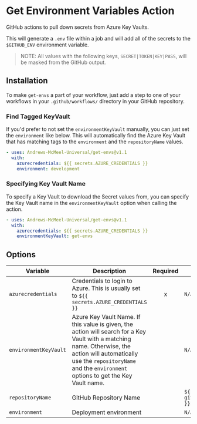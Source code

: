 # Get Environment Variables Action

GitHub actions to pull down secrets from Azure Key Vaults.

This will generate a `.env` file within a job and will add all of the secrets to the `$GITHUB_ENV` environment variable.

> NOTE: All values with the following keys, `SECRET|TOKEN|KEY|PASS`, will be masked from the GitHub output.

## Installation

To make `get-envs` a part of your workflow, just add a step to one of your workflows in your `.github/workflows/` directory in your GitHub repository.

### Find Tagged KeyVault

If you'd prefer to not set the `environmentKeyVault` manually, you can just set the `environment` like below. This will automatically find the Azure Key Vault that has matching tags to the `environment` and the `repositoryName` values.

```yml
- uses: Andrews-McMeel-Universal/get-envs@v1.1
  with:
    azurecredentials: ${{ secrets.AZURE_CREDENTIALS }}
    environment: development
```

### Specifying Key Vault Name

To specify a Key Vault to download the Secret values from, you can specify the Key Vault name in the `environmentKeyVault` option when calling the action.

```yml
- uses: Andrews-McMeel-Universal/get-envs@v1.1
  with:
    azurecredentials: ${{ secrets.AZURE_CREDENTIALS }}
    environmentKeyVault: get-envs
```

## Options

| Variable              | Description                                                                                                                                                                                                                           | Required | `[Default]`                           |
| --------------------- | ------------------------------------------------------------------------------------------------------------------------------------------------------------------------------------------------------------------------------------- | :------: | ------------------------------------- |
| `azurecredentials`    | Credentials to login to Azure. This is usually set to `${{ secrets.AZURE_CREDENTIALS }}`                                                                                                                                              |    x     | `N/A`                                 |
| `environmentKeyVault` | Azure Key Vault Name. If this value is given, the action will search for a Key Vault with a matching name. Otherwise, the action will automatically use the `repositoryName` and the `environment` options to get the Key Vault name. |          | `N/A`                                 |
| `repositoryName`      | GitHub Repository Name                                                                                                                                                                                                                |          | `${{ github.event.repository.name }}` |
| `environment`         | Deployment environment                                                                                                                                                                                                                |          | `N/A`                                 |
